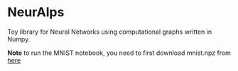 # NeurAlps
Toy library for Neural Networks using computational graphs written in Numpy.

**Note** to run the MNIST notebook, you need to first download mnist.npz from [here](https://github.com/lucastheis/deepbelief/blob/master/data/mnist.npz)

